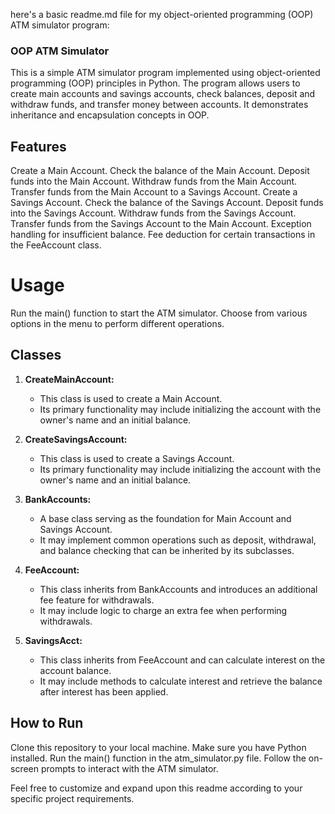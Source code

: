 
here's a basic readme.md file for my object-oriented programming (OOP) ATM simulator program:

### OOP ATM Simulator 
This is a simple ATM simulator program implemented using object-oriented programming (OOP) principles in Python. The program allows users to create main accounts and savings accounts, check balances, deposit and withdraw funds, and transfer money between accounts. It demonstrates inheritance and encapsulation concepts in OOP.

## Features
Create a Main Account.
Check the balance of the Main Account.
Deposit funds into the Main Account.
Withdraw funds from the Main Account.
Transfer funds from the Main Account to a Savings Account.
Create a Savings Account.
Check the balance of the Savings Account.
Deposit funds into the Savings Account.
Withdraw funds from the Savings Account.
Transfer funds from the Savings Account to the Main Account.
Exception handling for insufficient balance.
Fee deduction for certain transactions in the FeeAccount class.

# Usage
Run the main() function to start the ATM simulator.
Choose from various options in the menu to perform different operations.

## Classes

1. **CreateMainAccount:**
   - This class is used to create a Main Account.
   - Its primary functionality may include initializing the account with the owner's name and an initial balance.

2. **CreateSavingsAccount:**
   - This class is used to create a Savings Account.
   - Its primary functionality may include initializing the account with the owner's name and an initial balance.

3. **BankAccounts:**
   - A base class serving as the foundation for Main Account and Savings Account.
   - It may implement common operations such as deposit, withdrawal, and balance checking that can be inherited by its subclasses.

4. **FeeAccount:**
   - This class inherits from BankAccounts and introduces an additional fee feature for withdrawals.
   - It may include logic to charge an extra fee when performing withdrawals.

5. **SavingsAcct:**
   - This class inherits from FeeAccount and can calculate interest on the account balance.
   - It may include methods to calculate interest and retrieve the balance after interest has been applied.



## How to Run
Clone this repository to your local machine.
Make sure you have Python installed.
Run the main() function in the atm_simulator.py file.
Follow the on-screen prompts to interact with the ATM simulator.


Feel free to customize and expand upon this readme according to your specific project requirements.
